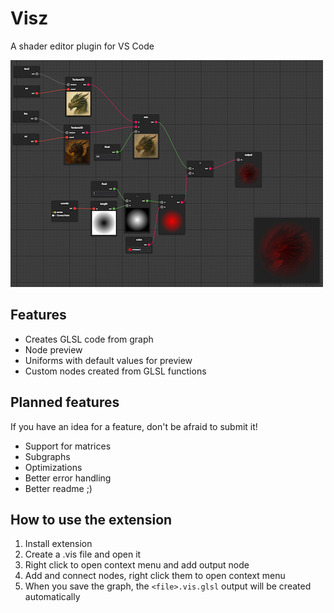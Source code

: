 # Visz

A shader editor plugin for VS Code

![preview](./images/image1.png)

## Features

- Creates GLSL code from graph
- Node preview
- Uniforms with default values for preview
- Custom nodes created from GLSL functions

## Planned features

If you have an idea for a feature, don't be afraid to submit it!

- Support for matrices
- Subgraphs
- Optimizations
- Better error handling
- Better readme ;)

## How to use the extension

1. Install extension
2. Create a .vis file and open it
3. Right click to open context menu and add output node
4. Add and connect nodes, right click them to open context menu
5. When you save the graph, the `<file>.vis.glsl` output will be created automatically
